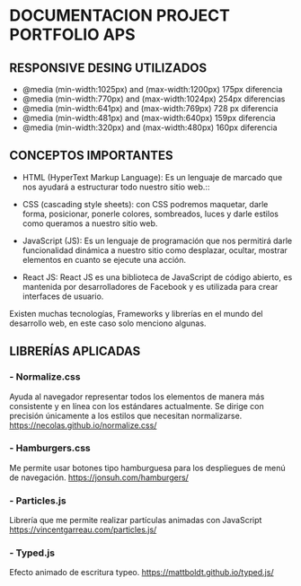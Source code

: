 # DOCUMENTACION  PROJECT PORTFOLIO APS

## RESPONSIVE DESING UTILIZADOS
* @media (min-width:1025px) and (max-width:1200px) 175px diferencia
* @media (min-width:770px) and (max-width:1024px)  254px diferencias
* @media (min-width:641px) and (max-width:769px)   728 px diferencia
* @media (min-width:481px) and (max-width:640px)   159px diferencia
* @media (min-width:320px) and (max-width:480px)   160px diferencia

## CONCEPTOS IMPORTANTES
- HTML (HyperText Markup Language):
Es un lenguaje de marcado que  nos ayudará a estructurar todo nuestro sitio web.::

- CSS (cascading style sheets): con CSS podremos maquetar, darle forma, posicionar, ponerle colores, sombreados, luces y darle estilos como queramos a nuestro sitio web.
- JavaScript (JS): </b> Es un lenguaje de programación que nos permitirá darle funcionalidad dinámica a nuestro sitio como desplazar, ocultar, mostrar elementos en cuanto se ejecute una acción.
- React JS:  React JS es una biblioteca de JavaScript de código abierto, es mantenida por desarrolladores de Facebook y es utilizada para crear interfaces de usuario.

Existen muchas tecnologías, Frameworks y librerías en el mundo del desarrollo web, en este caso solo menciono algunas.

## LIBRERÍAS APLICADAS
### - Normalize.css
Ayuda al  navegador representar todos los elementos de manera más consistente y en línea con los estándares actualmente. Se dirige con precisión únicamente a los estilos que necesitan normalizarse.
https://necolas.github.io/normalize.css/

### - Hamburgers.css
Me permite usar botones tipo hamburguesa para los despliegues de menú de navegación.
https://jonsuh.com/hamburgers/

### - Particles.js
Librería que me permite realizar partículas animadas con JavaScript
https://vincentgarreau.com/particles.js/

### - Typed.js
Efecto animado de escritura typeo.
https://mattboldt.github.io/typed.js/   



